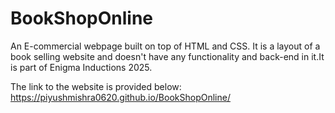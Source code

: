 # BookShopOnline

An E-commercial webpage built on top of HTML and CSS. It is a layout of a book selling website and doesn't have any functionality and back-end in it.It is part of Enigma Inductions 2025.

The link to the website is provided below:
https://piyushmishra0620.github.io/BookShopOnline/
